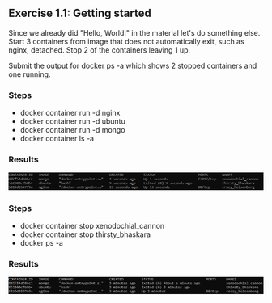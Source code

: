 ## Exercise 1.1: Getting started

Since we already did "Hello, World!" in the material let's do something else.
Start 3 containers from image that does not automatically exit, such as nginx, detached.
Stop 2 of the containers leaving 1 up.

Submit the output for docker ps -a which shows 2 stopped containers and one running.

### Steps

- docker container run -d nginx
- docker container run -d ubuntu
- docker container run -d mongo
- docker container ls -a

### Results

![Exercise 1.1: Running containers](Exercise_1.1_run_containers.png)

### Steps

- docker container stop xenodochial_cannon
- docker container stop thirsty_bhaskara
- docker ps -a

### Results

![Exercise 1.1](Exercise_1.1.png)
